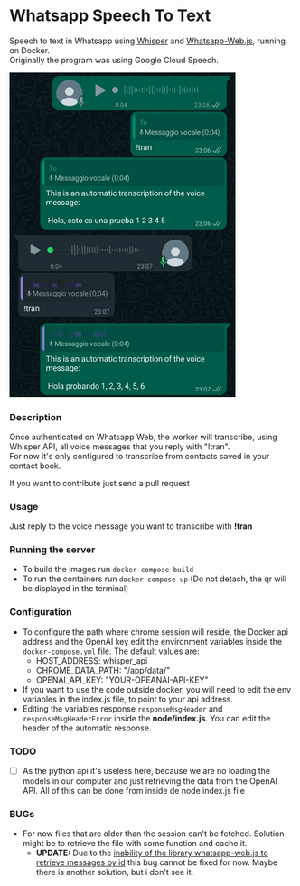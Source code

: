# Whatsapp Speech To Text
Speech to text in Whatsapp using [Whisper](https://github.com/openai/whisper) and [Whatsapp-Web.js](https://github.com/pedroslopez/whatsapp-web.js), running on Docker.   
Originally the program was using Google Cloud Speech.   
   
<p align="left">
  <img src="https://github.com/altbert/Whatsapp_speech_to_text/raw/main/media/Screenshot.jpg" width="400" title="Example">
</p>
   
   
### Description
Once authenticated on Whatsapp Web, the worker will transcribe, using Whisper API, all voice messages that you reply with "!tran".  
For now it's only configured to transcribe from contacts saved in your contact book.  
     
If you want to contribute just send a pull request   
   
### Usage
Just reply to the voice message you want to transcribe with **!tran**

### Running the server
- To build the images run ```docker-compose build```
- To run the containers run ```docker-compose up``` (Do not detach, the qr will be displayed in the terminal)

### Configuration
- To configure the path where chrome session will reside, the Docker api address and the OpenAI key edit the environment variables inside the ```docker-compose.yml``` file. The default values are: 
  - HOST_ADDRESS: whisper_api
  - CHROME_DATA_PATH: "/app/data/"
  - OPENAI_API_KEY: "YOUR-OPEANAI-API-KEY"
- If you want to use the code outside docker, you will need to edit the env variables in the index.js file, to point to your api address.
- Editing the variables response ```responseMsgHeader``` and ```responseMsgHeaderError``` inside the **node/index.js**. You can edit the header of the automatic response.

### TODO
- [ ] As the python api it's useless here, because we are no loading the models in our computer and just retrieving the data from the OpenAI API. All of this can be done from inside de node index.js file

### BUGs
- For now files that are older than the session can't be fetched. Solution might be to retrieve the file with some function and cache it.
  - **UPDATE:** Due to the [inability of the library whatsapp-web.js to retrieve messages by id](https://github.com/pedroslopez/whatsapp-web.js/issues/254) this bug cannot be fixed for now. Maybe there is another solution, but i don't see it.
